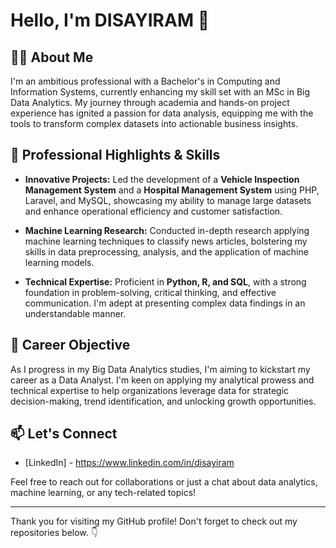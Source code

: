 # Hello, I'm DISAYIRAM 👋

## 👨‍💻 About Me

I'm an ambitious professional with a Bachelor's in Computing and Information Systems, currently enhancing my skill set with an MSc in Big Data Analytics. My journey through academia and hands-on project experience has ignited a passion for data analysis, equipping me with the tools to transform complex datasets into actionable business insights.

## 🌟 Professional Highlights & Skills

- **Innovative Projects:** Led the development of a **Vehicle Inspection Management System** and a **Hospital Management System** using PHP, Laravel, and MySQL, showcasing my ability to manage large datasets and enhance operational efficiency and customer satisfaction.

- **Machine Learning Research:** Conducted in-depth research applying machine learning techniques to classify news articles, bolstering my skills in data preprocessing, analysis, and the application of machine learning models.

- **Technical Expertise:** Proficient in **Python, R, and SQL**, with a strong foundation in problem-solving, critical thinking, and effective communication. I'm adept at presenting complex data findings in an understandable manner.

## 🚀 Career Objective

As I progress in my Big Data Analytics studies, I'm aiming to kickstart my career as a Data Analyst. I'm keen on applying my analytical prowess and technical expertise to help organizations leverage data for strategic decision-making, trend identification, and unlocking growth opportunities.

## 📫 Let's Connect

- [LinkedIn] - https://www.linkedin.com/in/disayiram

Feel free to reach out for collaborations or just a chat about data analytics, machine learning, or any tech-related topics!

---

Thank you for visiting my GitHub profile! Don't forget to check out my repositories below. 👇

